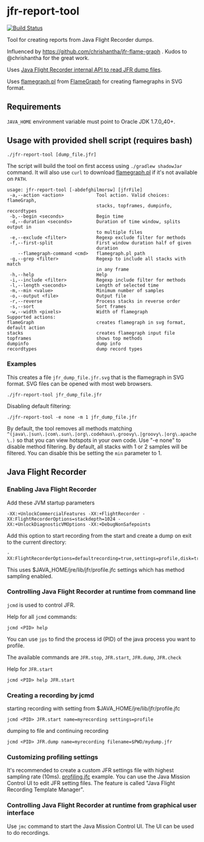 # jfr-report-tool
[![Build Status](https://travis-ci.org/lhotari/jfr-report-tool.svg?branch=master)](https://travis-ci.org/lhotari/jfr-report-tool)

Tool for creating reports from Java Flight Recorder dumps.

Influenced by https://github.com/chrishantha/jfr-flame-graph . Kudos to @chrishantha for the great work.

Uses [Java Flight Recorder internal API to read JFR dump files](http://hirt.se/blog/?p=446).

Uses [flamegraph.pl](https://raw.githubusercontent.com/brendangregg/FlameGraph/master/flamegraph.pl) from  [FlameGraph](https://github.com/brendangregg/FlameGraph) for creating flamegraphs in SVG format.

## Requirements

`JAVA_HOME` environment variable must point to Oracle JDK 1.7.0_40+.

## Usage with provided shell script (requires bash)

```
./jfr-report-tool [dump_file.jfr]
```
The script will build the tool on first access using `./gradlew shadowJar` command. It will also use `curl` to download [flamegraph.pl](https://raw.githubusercontent.com/brendangregg/FlameGraph/master/flamegraph.pl) if it's not available on `PATH`.

```
usage: jfr-report-tool [-abdefghilmorsw] [jfrFile]
 -a,--action <action>            Tool action. Valid choices: flameGraph,
                                 stacks, topframes, dumpinfo, recordtypes
 -b,--begin <seconds>            Begin time
 -d,--duration <seconds>         Duration of time window, splits output in
                                 to multiple files
 -e,--exclude <filter>           Regexp exclude filter for methods
 -f,--first-split                First window duration half of given
                                 duration
    --flamegraph-command <cmd>   flamegraph.pl path
 -g,--grep <filter>              Regexp to include all stacks with match
                                 in any frame
 -h,--help                       Help
 -i,--include <filter>           Regexp include filter for methods
 -l,--length <seconds>           Length of selected time
 -m,--min <value>                Minimum number of samples
 -o,--output <file>              Output file
 -r,--reverse                    Process stacks in reverse order
 -s,--sort                       Sort frames
 -w,--width <pixels>             Width of flamegraph
Supported actions:
flameGraph                       creates flamegraph in svg format, default action
stacks                           creates flamegraph input file
topframes                        shows top methods
dumpinfo                         dump info
recordtypes                      dump record types
```

### Examples

This creates a file `jfr_dump_file.jfr.svg` that is the flamegraph in SVG format. SVG files can be opened with most web browsers.
```
./jfr-report-tool jfr_dump_file.jfr
```

Disabling default filtering:
```
./jfr-report-tool -e none -m 1 jfr_dump_file.jfr
```
By default, the tool removes all methods matching `^(java\.|sun\.|com\.sun\.|org\.codehaus\.groovy\.|groovy\.|org\.apache\.)` so that you can view hotspots in your own code. Use "-e none" to disable method filtering. By default, all stacks with 1 or 2 samples will be filtered. You can disable this be setting the `min` parameter to 1.


## Java Flight Recorder

### Enabling Java Flight Recorder

Add these JVM startup parameters
```
-XX:+UnlockCommercialFeatures -XX:+FlightRecorder -XX:FlightRecorderOptions=stackdepth=1024 -XX:+UnlockDiagnosticVMOptions -XX:+DebugNonSafepoints
```

Add this option to start recording from the start and create a dump on exit to the current directory:
```
-XX:FlightRecorderOptions=defaultrecording=true,settings=profile,disk=true,maxsize=500M,stackdepth=1024,dumponexit=true'
```
This uses $JAVA_HOME/jre/lib/jfr/profile.jfc settings which has method sampling enabled.


### Controlling Java Flight Recorder at runtime from command line

`jcmd` is used to control JFR.

Help for all `jcmd` commands:
```
jcmd <PID> help
```
You can use `jps` to find the process id (PID) of the java process you want to profile.

The available commands are `JFR.stop`, `JFR.start`, `JFR.dump`, `JFR.check`

Help for `JFR.start`
```
jcmd <PID> help JFR.start
```

### Creating a recording by jcmd

starting recording with setting from $JAVA_HOME/jre/lib/jfr/profile.jfc
```
jcmd <PID> JFR.start name=myrecording settings=profile
```

dumping to file and continuing recording
```
jcmd <PID> JFR.dump name=myrecording filename=$PWD/mydump.jfr
```

### Customizing profiling settings

It's recommended to create a custom JFR settings file with highest sampling rate (10ms). [profiling.jfc](https://github.com/lhotari/gradle-profiling/blob/master/jfr/profiling.jfc) example.
You can use the Java Mission Control UI to edit JFR setting files. The feature is called "Java Flight Recording Template Manager".

### Controlling Java Flight Recorder at runtime from graphical user interface

Use `jmc` command to start the Java Mission Control UI. The UI can be used to do recordings.










